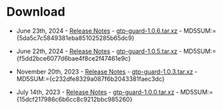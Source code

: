 # Download

* June 23th, 2024 -
[Release Notes](release-1.0.6.md) -
[gtp-guard-1.0.6.tar.xz](/software/gtp-guard-1.0.6.tar.xz) -
MD5SUM:={5da5c7c5849381eba851025285b65dc9}

* June 22th, 2024 -
[Release Notes](release-1.0.5.md) -
[gtp-guard-1.0.5.tar.xz](/software/gtp-guard-1.0.5.tar.xz) -
MD5SUM:={f5dd2bce6077d6bae4f8ce2f47461e9c}

* November 20th, 2023 -
[Release Notes](release-1.0.3.md) -
[gtp-guard-1.0.3.tar.xz](/software/gtp-guard-1.0.3.tar.xz) -
MD5SUM:={c232dfe8329a087f6b2043381faec3dc}

* July 14th, 2023 -
[Release Notes](release-1.0.0.md) -
[gtp-guard-1.0.0.tar.xz](/software/gtp-guard-1.0.0.tar.xz) -
MD5SUM:={15dcf217986c6b6cc8c9212bbc985260}

